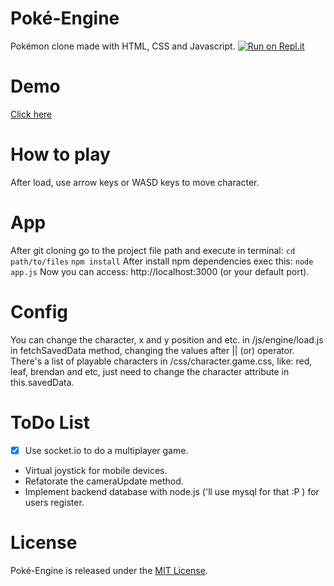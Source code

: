 # Poké-Engine
Pokémon clone made with HTML, CSS and Javascript.
[![Run on Repl.it](https://repl.it/badge/github/Ravens0610/Poke-Engine)](https://repl.it/github/Ravens0610/Poke-Engine)

# Demo
[Click here](https://pokengine.herokuapp.com/)

# How to play
After load, use arrow keys or WASD keys to move character.

# App
After git cloning go to the project file path and execute in terminal:
```cd path/to/files```
```npm install```
After install npm dependencies exec this:
```node app.js```
Now you can access: http://localhost:3000 (or your default port).

# Config
You can change the character, x and y position and etc. in /js/engine/load.js in fetchSavedData method, changing the values after || (or) operator.
There's a list of playable characters in /css/character.game.css, like: red, leaf, brendan and etc, just need to change the character attribute in this.savedData.

# ToDo List
- [x] Use socket.io to do a multiplayer game.
- Virtual joystick for mobile devices.
- Refatorate the cameraUpdate method.
- Implement backend database with node.js ('ll use mysql for that :P ) for users register.

# License
Poké-Engine is released under the [MIT License](https://opensource.org/licenses/MIT).
